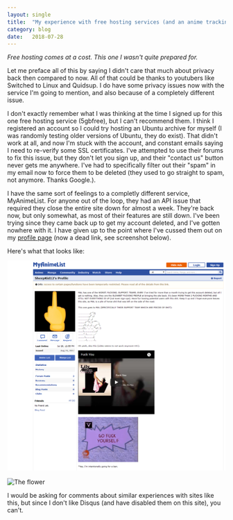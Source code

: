 ```yaml
---
layout: single
title:  "My experience with free hosting services (and an anime tracking site)"
category: blog
date:   2018-07-28
---
```


*Free hosting comes at a cost. This one I wasn't quite prepared for.*



Let me preface all of this by saying I didn't care that much about privacy back then compared to now. All of that could be thanks to youtubers like Switched to Linux and Quidsup. I do have some privacy issues now with the service I'm going to mention, and also because of a completely different issue.

I don't exactly remember what I was thinking at the time I signed up for this one free hosting service (5gbfree), but I can't recommend them. I think I registered an account so I could try hosting an Ubuntu archive for myself (I was randomly testing older versions of Ubuntu, they do exist). That didn't work at all, and now I'm stuck with the account, and constant emails saying I need to re-verify some SSL certificates. I've attempted to use their forums to fix this issue, but they don't let you sign up, and their "contact us" button never gets me anywhere. I've had to specifically filter out their "spam" in my email now to force them to be deleted (they used to go straight to spam, not anymore. Thanks Google.).

I have the same sort of feelings to a completly different service, MyAnimeList. For anyone out of the loop, they had an API issue that required they close the entire site down for almost a week. They're back now, but only somewhat, as most of their features are still down. I've been trying since they came back up to get my account deleted, and I've gotten nowhere with it. I have given up to the point where I've cussed them out on my [profile page](https://myanimelist.net/profile/SheepKid12) (now a dead link, see screenshot below).

Here's what that looks like:

![mal-profile](/assets/images/posts/screenshot-mal-profile.png)

<img src="https://cdn.com/path/to/flower.png" alt="The flower">


I would be asking for comments about similar experiences with sites like this, but since I don't like Disqus (and have disabled them on this site), you can't.
